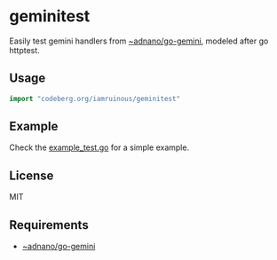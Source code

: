 <!--
SPDX-FileCopyrightText: © 2022 Jade Meskill <iamruinous@ruinous.social>

SPDX-License-Identifier: MIT
-->

# geminitest

Easily test gemini handlers from [~adnano/go-gemini](https://git.sr.ht/~adnano/go-gemini), modeled after go httptest.

## Usage

```go
import "codeberg.org/iamruinous/geminitest"
```

## Example

Check the [example_test.go](example_test.go) for a simple example.

## License

MIT

## Requirements
* [~adnano/go-gemini](https://git.sr.ht/~adnano/go-gemini)
